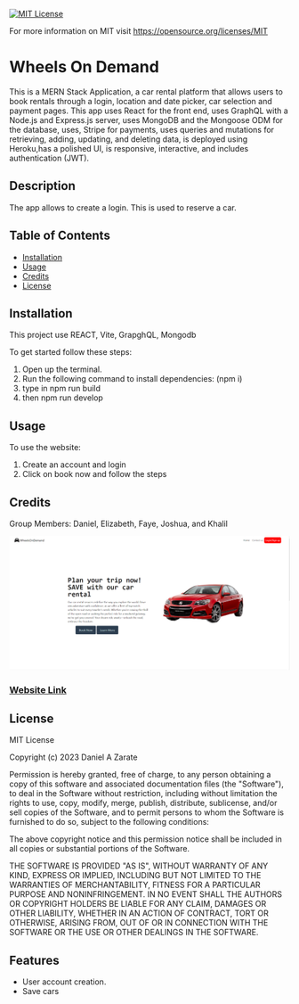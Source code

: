 [![MIT License](https://img.shields.io/badge/License-MIT-blue.svg)](https://opensource.org/licenses/MIT)

For more information on MIT visit https://opensource.org/licenses/MIT

# Wheels On Demand

This is a MERN Stack Application, a car rental platform that allows users to book rentals through a login, location and date picker, car selection and payment pages. This app uses React for the front end, uses GraphQL with a Node.js and Express.js server, uses MongoDB and the Mongoose ODM for the database, uses, Stripe for payments, uses queries and mutations for retrieving, adding, updating, and deleting data, is deployed using Heroku,has a polished UI, is responsive, interactive, and includes authentication (JWT).

## Description

The app allows to create a login. This is used to reserve a car.
## Table of Contents

- [Installation](#installation)
- [Usage](#usage)
- [Credits](#credits)
- [License](#license)

## Installation

This project use REACT, Vite, GrapghQL, Mongodb

To get started follow these steps:

1. Open up the terminal.
2. Run the following command to install dependencies: (npm i)
3. type in npm run build
4. then npm run develop

## Usage

To use the website:

1. Create an account and login
2. Click on book now and follow the steps

## Credits
Group Members: Daniel, Elizabeth, Faye, Joshua, and Khalil

![websiteImage](./img/Screenshot%202023-11-15%20144235.png)

### <a href="https://wheelsondemand-045ef1cbf89f.herokuapp.com/" target="_blank">Website Link</a>


## License

MIT License

Copyright (c) 2023 Daniel A Zarate

Permission is hereby granted, free of charge, to any person obtaining a copy
of this software and associated documentation files (the "Software"), to deal
in the Software without restriction, including without limitation the rights
to use, copy, modify, merge, publish, distribute, sublicense, and/or sell
copies of the Software, and to permit persons to whom the Software is
furnished to do so, subject to the following conditions:

The above copyright notice and this permission notice shall be included in all
copies or substantial portions of the Software.

THE SOFTWARE IS PROVIDED "AS IS", WITHOUT WARRANTY OF ANY KIND, EXPRESS OR
IMPLIED, INCLUDING BUT NOT LIMITED TO THE WARRANTIES OF MERCHANTABILITY,
FITNESS FOR A PARTICULAR PURPOSE AND NONINFRINGEMENT. IN NO EVENT SHALL THE
AUTHORS OR COPYRIGHT HOLDERS BE LIABLE FOR ANY CLAIM, DAMAGES OR OTHER
LIABILITY, WHETHER IN AN ACTION OF CONTRACT, TORT OR OTHERWISE, ARISING FROM,
OUT OF OR IN CONNECTION WITH THE SOFTWARE OR THE USE OR OTHER DEALINGS IN THE
SOFTWARE.

## Features

- User account creation.
- Save cars

